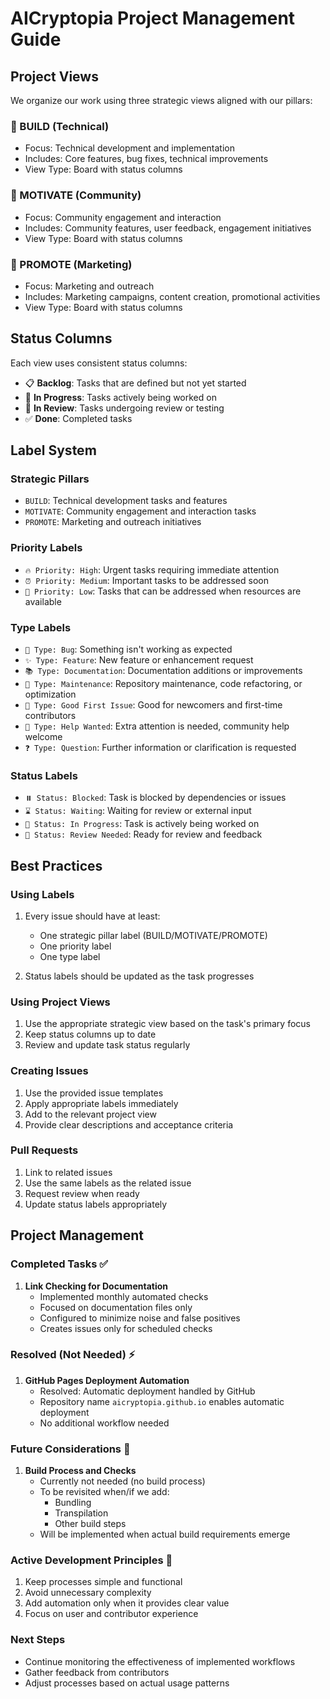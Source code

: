# AICryptopia Project Management Guide

## Project Views

We organize our work using three strategic views aligned with our pillars:

### 🔧 BUILD (Technical)

- Focus: Technical development and implementation
- Includes: Core features, bug fixes, technical improvements
- View Type: Board with status columns

### 💪 MOTIVATE (Community)

- Focus: Community engagement and interaction
- Includes: Community features, user feedback, engagement initiatives
- View Type: Board with status columns

### 🎯 PROMOTE (Marketing)

- Focus: Marketing and outreach
- Includes: Marketing campaigns, content creation, promotional activities
- View Type: Board with status columns

## Status Columns

Each view uses consistent status columns:

- 📋 **Backlog**: Tasks that are defined but not yet started
- 🚧 **In Progress**: Tasks actively being worked on
- 👀 **In Review**: Tasks undergoing review or testing
- ✅ **Done**: Completed tasks

## Label System

### Strategic Pillars

- `BUILD`: Technical development tasks and features
- `MOTIVATE`: Community engagement and interaction tasks
- `PROMOTE`: Marketing and outreach initiatives

### Priority Labels

- `🔥 Priority: High`: Urgent tasks requiring immediate attention
- `⏰ Priority: Medium`: Important tasks to be addressed soon
- `📅 Priority: Low`: Tasks that can be addressed when resources are available

### Type Labels

- `🐛 Type: Bug`: Something isn't working as expected
- `✨ Type: Feature`: New feature or enhancement request
- `📚 Type: Documentation`: Documentation additions or improvements
- `🔧 Type: Maintenance`: Repository maintenance, code refactoring, or optimization
- `🌱 Type: Good First Issue`: Good for newcomers and first-time contributors
- `🤝 Type: Help Wanted`: Extra attention is needed, community help welcome
- `❓ Type: Question`: Further information or clarification is requested

### Status Labels

- `⏸️ Status: Blocked`: Task is blocked by dependencies or issues
- `⌛ Status: Waiting`: Waiting for review or external input
- `🔄 Status: In Progress`: Task is actively being worked on
- `👀 Status: Review Needed`: Ready for review and feedback

## Best Practices

### Using Labels

1. Every issue should have at least:

   - One strategic pillar label (BUILD/MOTIVATE/PROMOTE)
   - One priority label
   - One type label

2. Status labels should be updated as the task progresses

### Using Project Views

1. Use the appropriate strategic view based on the task's primary focus
2. Keep status columns up to date
3. Review and update task status regularly

### Creating Issues

1. Use the provided issue templates
2. Apply appropriate labels immediately
3. Add to the relevant project view
4. Provide clear descriptions and acceptance criteria

### Pull Requests

1. Link to related issues
2. Use the same labels as the related issue
3. Request review when ready
4. Update status labels appropriately

## Project Management

### Completed Tasks ✅
1. **Link Checking for Documentation**
   - Implemented monthly automated checks
   - Focused on documentation files only
   - Configured to minimize noise and false positives
   - Creates issues only for scheduled checks

### Resolved (Not Needed) ⚡
1. **GitHub Pages Deployment Automation**
   - Resolved: Automatic deployment handled by GitHub
   - Repository name `aicryptopia.github.io` enables automatic deployment
   - No additional workflow needed

### Future Considerations 🔮
1. **Build Process and Checks**
   - Currently not needed (no build process)
   - To be revisited when/if we add:
     - Bundling
     - Transpilation
     - Other build steps
   - Will be implemented when actual build requirements emerge

### Active Development Principles 🎯
1. Keep processes simple and functional
2. Avoid unnecessary complexity
3. Add automation only when it provides clear value
4. Focus on user and contributor experience

### Next Steps
- Continue monitoring the effectiveness of implemented workflows
- Gather feedback from contributors
- Adjust processes based on actual usage patterns
